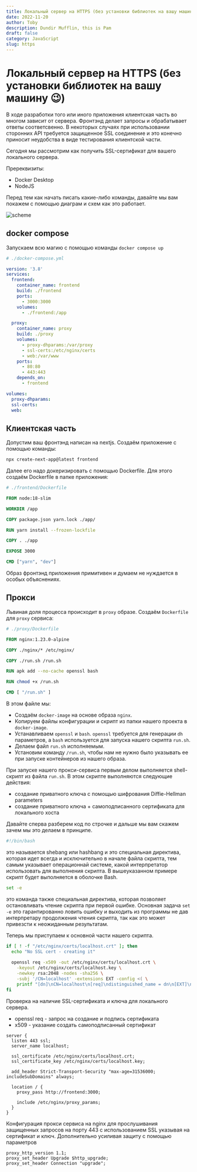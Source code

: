 ```yaml
---
title: Локальный сервер на HTTPS (без установки библиотек на вашу машину 😉)
date: 2022-11-20
author: Toby
description: Dundir Mufflin, this is Pam
draft: false
category: JavaScript
slug: https
---
```


# Локальный сервер на HTTPS (без установки библиотек на вашу машину 😉)

В ходе разработки того или иного приложения клиентская часть во многом зависит от сервера.
Фронтэнд делает запросы и обрабатывает ответы соответсвенно. В некоторых случаях при использовании
сторонних API требуется защищенное SSL соединение и это конечно приносит неудобства в виде тестирования
клиентской части.

Сегодня мы рассмотрим как получить SSL-сертификат для вашего локального сервера.

Пререквизиты:
  - Docker Desktop
  - NodeJS

Перед тем как начать писать какие-либо команды, давайте мы вам покажем с помощью диаграм и схем как это работает.

![scheme](../../../../images/localhost-https/01.png)

## docker compose
Запускаем всю магию с помощью команды `docker compose up`

```yaml
# ./docker-compose.yml

version: '3.8'
services:
  frontend:
    container_name: frontend
    build: ./frontend
    ports:
      - 3000:3000
    volumes:
      - ./frontend:/app

  proxy:
    container_name: proxy
    build: ./proxy
    volumes:
      - proxy-dhparams:/var/proxy
      - ssl-certs:/etc/nginx/certs
      - web:/var/www
    ports:
      - 80:80
      - 443:443
    depends_on:
      - frontend

volumes:
  proxy-dhparams:
  ssl-certs:
  web:

```

## Клиентская часть
Допустим ваш фронтэнд написан на nextjs. Создаём приложение с помощью команды:

```sh
npx create-next-app@latest frontend
```

Далее его надо докеризировать с помощью Dockerfile. Для этого создаём Dockerfile в папке приложения:

```dockerfile
# ./frontend/Dockerfile

FROM node:18-slim

WORKDIR /app

COPY package.json yarn.lock ./app/

RUN yarn install --frozen-lockfile

COPY . ./app

EXPOSE 3000

CMD ["yarn", "dev"]
```

Образ фронтэнд приложения примитивен и думаем не нуждается в особых объяснениях.

## Прокси
Львиная доля процесса происходит в `proxy` образе. Создаём `Dockerfile` для `proxy` сервиса:

```dockerfile
# ./proxy/Dockerfile

FROM nginx:1.23.0-alpine

COPY ./nginx/* /etc/nginx/

COPY ./run.sh /run.sh

RUN apk add --no-cache openssl bash

RUN chmod +x /run.sh

CMD [ "/run.sh" ]
```

В этом файле мы:
  - Создаём `docker-image` на основе образа `nginx`.
  - Копируем файлы конфигурации и скрипт из папки нашего проекта в `docker-image`.
  - Устанавливаем `openssl` и `bash`. `openssl` требуется для генерации `dh` параметров, а `bash` используется для запуска нашего скрипта `run.sh`.
  - Делаем файл `run.sh` исполняемым.
  - Установим команду `/run.sh`, чтобы нам не нужно было указывать ее при запуске контейнеров из нашего образа.

При запуске нашего прокси-сервиса первым делом выполняется shell-скрипт из файла `run.sh`. В этом скрипте выполняются следующие действия:
- создание приватного ключа с помощью шифрования Diffie-Hellman parameters
- создание приватного ключа + самоподписанного сертификата для локального хоста

Давайте сперва разберем код по строчке и дальше мы вам скажем зачем мы это делаем в принципе.

```bash
#!/bin/bash
```

это называется shebang или hashbang и это специальная директива, которая идет всегда и исключительно в начале файла скрипта, тем самым указывает операционнай системе, какой интерпретатор использовать для выполнения скрипта.
В вышеуказанном примере скрипт будет выполняется в оболочке Bash.

```bash
set -e
```

это команда также специальная директива, которая позволяет остановливать чтение скрипта при первой ошибке. Основная задача `set -e` это гарантированно ловить ошибку и выходить из программы не дав интерпретару продолжения чтения скрипта, так как это может привезсти к неожиданным результатам.

Теперь мы приступаем к основной части нашего скрипта.

```bash
if [ ! -f "/etc/nginx/certs/localhost.crt" ]; then
  echo "No SSL cert - creating it"
  
  openssl req -x509 -out /etc/nginx/certs/localhost.crt \
    -keyout /etc/nginx/certs/localhost.key \
    -newkey rsa:2048 -nodes -sha256 \
    -subj '/CN=localhost' -extensions EXT -config <( \
    printf "[dn]\nCN=localhost\n[req]\ndistinguished_name = dn\n[EXT]\nsubjectAltName=DNS:localhost\nkeyUsage=digitalSignature\nextendedKeyUsage=serverAuth")
fi
```

Проверка на наличие SSL-сертификата и ключа для локального сервера. 
- openssl req - запрос на создание и подпись сертификата
- x509 - указание создать самоподписанный сертификат

```
server {
  listen 443 ssl;
  server_name localhost;

  ssl_certificate /etc/nginx/certs/localhost.crt;
  ssl_certificate_key /etc/nginx/certs/localhost.key;

  add_header Strict-Transport-Security "max-age=31536000; includeSubDomains" always;

  location / {
    proxy_pass http://frontend:3000;
    
    include /etc/nginx/proxy_params;
  }
}
```

Конфигурация прокси сервиса на nginx для прослушивания защищенных запросов на порту 443 с использованием SSL указывая на сертификат и ключ. Дополнительно усиливая защиту с помощью параметров 

```
proxy_http_version 1.1;
proxy_set_header Upgrade $http_upgrade;
proxy_set_header Connection "upgrade";
```
